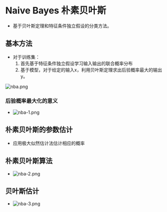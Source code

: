 # Naive Bayes 朴素贝叶斯
* 基于贝叶斯定理和特征条件独立假设的分类方法。

## 基本方法
* 对于训练集：
    1. 首先基于特征条件独立假设学习输入输出的联合概率分布
    2. 基于模型，对于给定的输入x，利用贝叶斯定理求出后验概率最大的输出y。

![nba.png](attachment:nba.png)

### 后验概率最大化的意义

* ![nba-1.png](attachment:nba-1.png)

## 朴素贝叶斯的参数估计

* 应用极大似然估计法估计相应的概率

## 朴素贝叶斯算法

* ![nba-2.png](attachment:nba-2.png)

## 贝叶斯估计

* ![nba-3.png](attachment:nba-3.png)